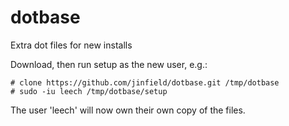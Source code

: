 # dotbase
Extra dot files for new installs

Download, then run setup as the new user, e.g.:

    # clone https://github.com/jinfield/dotbase.git /tmp/dotbase
    # sudo -iu leech /tmp/dotbase/setup

The user 'leech' will now own their own copy of the files.
